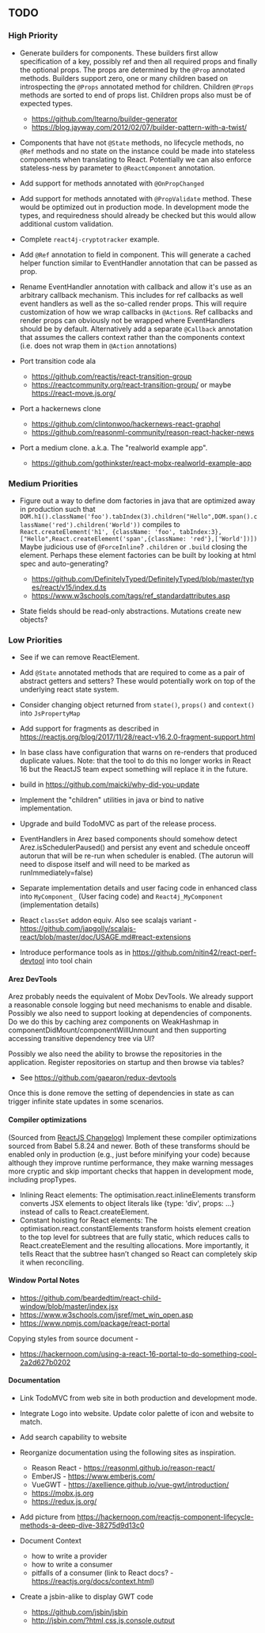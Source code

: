 ## TODO

### High Priority

* Generate builders for components. These builders first allow specification of a key, possibly ref and then all
  required props and finally the optional props. The props are determined by the `@Prop` annotated methods. Builders
  support zero, one or many children based on introspecting the `@Props` annotated method for children. Children
  `@Props` methods are sorted to end of props list. Children props also must be of expected types.
  - https://github.com/ltearno/builder-generator
  - https://blog.jayway.com/2012/02/07/builder-pattern-with-a-twist/

* Components that have not `@State` methods, no lifecycle methods, no `@Ref` methods and no state on the instance
  could be made into stateless components when translating to React. Potentially we can also enforce stateless-ness
  by parameter to `@ReactComponent` annotation.

* Add support for methods annotated with `@OnPropChanged`

* Add support for methods annotated with `@PropValidate` method. These would be optimized out in production mode.
  In development mode the types, and requiredness should already be checked but this would allow additional custom
  validation.

* Complete `react4j-cryptotracker` example.

* Add `@Ref` annotation to field in component. This will generate a cached helper function similar to EventHandler
  annotation that can be passed as prop.

* Rename EventHandler annotation with callback and allow it's use as an arbitrary callback mechanism. This
  includes for ref callbacks as well event handlers as well as the so-called render props. This will require
  customization of how we wrap callbacks in `@Action`s. Ref callbacks and render props can obviously not be
  wrapped where EventHandlers should be by default. Alternatively add a separate `@Callback` annotation that
  assumes the callers context rather than the components context (i.e. does not wrap them in `@Action` annotations)

* Port transition code ala
  - https://github.com/reactjs/react-transition-group
  - https://reactcommunity.org/react-transition-group/
  or maybe https://react-move.js.org/

* Port a hackernews clone
  - https://github.com/clintonwoo/hackernews-react-graphql
  - https://github.com/reasonml-community/reason-react-hacker-news

* Port a medium clone. a.k.a. The "realworld example app".
  - https://github.com/gothinkster/react-mobx-realworld-example-app

### Medium Priorities

* Figure out a way to define dom factories in java that are optimized away in production such that
  `DOM.h1().className('foo').tabIndex(3).children("Hello",DOM.span().className('red').children('World'))`
  compiles to `React.createElement('h1', {className: 'foo', tabIndex:3},["Hello",React.createElement('span',{className: 'red'},['World'])])`
  Maybe judicious use of `@ForceInline`? `.children` or `.build` closing the element. Perhaps these
  element factories can be built by looking at html spec and auto-generating?
  - https://github.com/DefinitelyTyped/DefinitelyTyped/blob/master/types/react/v15/index.d.ts
  - https://www.w3schools.com/tags/ref_standardattributes.asp

* State fields should be read-only abstractions. Mutations create new objects?

### Low Priorities

* See if we can remove ReactElement.

* Add `@State` annotated methods that are required to come as a pair of abstract getters and setters? These would
  potentially work on top of the underlying react state system.

* Consider changing object returned from `state()`, `props()` and `context()` into `JsPropertyMap`

* Add support for fragments as described in
  https://reactjs.org/blog/2017/11/28/react-v16.2.0-fragment-support.html

* In base class have configuration that warns on re-renders that produced duplicate values. Note: that the tool to do
  this no longer works in React 16 but the ReactJS team expect something will replace it in the future.
* build in https://github.com/maicki/why-did-you-update
* Implement the "children" utilities in java or bind to native implementation.

* Upgrade and build TodoMVC as part of the release process.

* EventHandlers in Arez based components should somehow detect Arez.isSchedulerPaused() and persist any event and
  schedule onceoff autorun that will be re-run when scheduler is enabled. (The autorun will need to dispose itself
  and will need to be marked as runImmediately=false)

* Separate implementation details and user facing code in enhanced class into `MyComponent_` (User facing code)
  and `React4j_MyComponent` (implementation details)

* React `classSet` addon equiv. Also see scalajs variant - https://github.com/japgolly/scalajs-react/blob/master/doc/USAGE.md#react-extensions

* Introduce performance tools as in https://github.com/nitin42/react-perf-devtool into tool chain

#### Arez DevTools

Arez probably needs the equivalent of Mobx DevTools. We already support a reasonable console logging but need
mechanisms to enable and disable. Possibly we also need to support looking at dependencies of components. Do we
do this by caching arez components on WeakHashmap in componentDidMount/componentWillUnmount and then supporting
accessing transitive dependency tree via UI?

Possibly we also need the ability to browse the repositories in the application. Register repositories on
startup and then browse via tables?

* See https://github.com/gaearon/redux-devtools

Once this is done remove the setting of dependencies in state as can trigger infinite state updates in some scenarios.

#### Compiler optimizations

(Sourced from [ReactJS Changelog](https://reactjs.org/blog/2015/10/07/react-v0.14.html#compiler-optimizations))
Implement these compiler optimizations sourced from Babel 5.8.24 and newer. Both of these transforms should be enabled
only in production (e.g., just before minifying your code) because although they improve runtime performance, they make
warning messages more cryptic and skip important checks that happen in development mode, including propTypes.

* Inlining React elements: The optimisation.react.inlineElements transform converts JSX elements to object literals
  like {type: 'div', props: ...} instead of calls to React.createElement.
* Constant hoisting for React elements: The optimisation.react.constantElements transform hoists element creation to
  the top level for subtrees that are fully static, which reduces calls to React.createElement and the resulting
  allocations. More importantly, it tells React that the subtree hasn’t changed so React can completely skip it
  when reconciling.

#### Window Portal Notes

* https://github.com/beardedtim/react-child-window/blob/master/index.jsx
* https://www.w3schools.com/jsref/met_win_open.asp
* https://www.npmjs.com/package/react-portal

Copying styles from source document -

* https://hackernoon.com/using-a-react-16-portal-to-do-something-cool-2a2d627b0202

#### Documentation

* Link TodoMVC from web site in both production and development mode.

* Integrate Logo into website. Update color palette of icon and website to match.

* Add search capability to website

* Reorganize documentation using the following sites as inspiration.
  - Reason React - https://reasonml.github.io/reason-react/
  - EmberJS - https://www.emberjs.com/
  - VueGWT - https://axellience.github.io/vue-gwt/introduction/
  - https://mobx.js.org
  - https://redux.js.org/

* Add picture from https://hackernoon.com/reactjs-component-lifecycle-methods-a-deep-dive-38275d9d13c0

* Document Context
  - how to write a provider
  - how to write a consumer
  - pitfalls of a consumer (link to React docs? - https://reactjs.org/docs/context.html)

* Create a jsbin-alike to display GWT code
  - https://github.com/jsbin/jsbin
  - http://jsbin.com/?html,css,js,console,output
